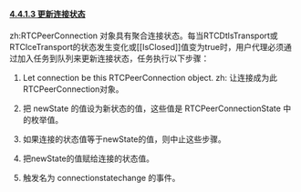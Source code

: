 #### [4.4.1.3 更新连接状态](http://w3c.github.io/webrtc-pc/#update-the-connection-state)

zh:RTCPeerConnection 对象具有聚合连接状态。每当RTCDtlsTransport或RTCIceTransport的状态发生变化或[[IsClosed]]值变为true时，用户代理必须通过加入任务到队列来更新连接状态，任务执行以下步骤：

1. Let connection be this RTCPeerConnection object. 
zh: 让连接成为此RTCPeerConnection对象。

2. 把 newState 的值设为新状态的值，这些值是 RTCPeerConnectionState 中的枚举值。

3. 如果连接的状态值等于newState的值，则中止这些步骤。

4. 把newState的值赋给连接的状态值。

5. 触发名为 connectionstatechange 的事件。
